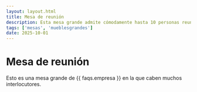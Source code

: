```yaml
---
layout: layout.html
title: Mesa de reunión
description: Esta mesa grande admite cómodamente hasta 10 personas reunidas.
tags: ['mesas', 'mueblesgrandes']
date: 2025-10-01
---
```


# Mesa de reunión

Esto es una mesa grande de {{ faqs.empresa }} en la que caben muchos interlocutores.